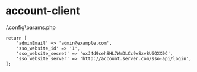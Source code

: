 # account-client

.\config\params.php

```
return [
    'adminEmail' => 'admin@example.com',
    'sso_website_id' => '1',
    'sso_website_secret' => 'oxJ4d9cehSHL7WmDLCc9xSzvBU6QXX0C',
    'sso_website_server' => 'http://account.server.com/sso-api/login',
];
```
